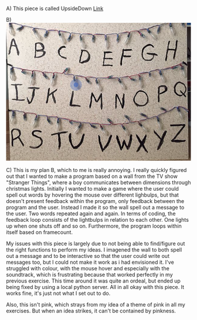 A)  This piece is called UpsideDown
[Link](https://emmaottilie.github.io/Exercises/miniex4/)

B)  ![ScreenShot](https://github.com/EmmaOttilie/Exercises/blob/gh-pages/miniex4/3.png)

C)  This is my plan B, which to me is really annoying. I really quickly figured out that I wanted to make a program based on a wall from the TV show "Stranger Things", where a boy communicates between dimensions through christmas lights. Initially I wanted to make a game where the user could spell out words by hovering the mouse over different lighbulps, but that doesn't present feedback within the program, only feedback between the program and the user. Instead I made it so the wall spell out a message to the user. Two words repeated again and again. 
In terms of coding, the feedback loop consists of the lightbulps in relation to each other. One lights up when one shuts off and so on. Furthermore, the program loops within itself based on framecount. 

My issues with this piece is largely due to not being able to find/figure out the right functions to perform my ideas. I imagened the wall to both spell out a message and to be interactive so that the user could write out messages too, but I could not make it work as i had envisioned it. I've struggled with colour, with the mouse hover and especially with the soundtrack, which is frustrating because that worked perfectly in my previous exercise. This time around it was quite an ordeal, but ended up being fixed by using a local python server. 
All in all okay with this piece. It works fine, it's just not what I set out to do.

Also, this isn't pink, which strays from my idea of a theme of pink in all my exercises. But when an idea strikes, it can't be contained by pinkness. 
